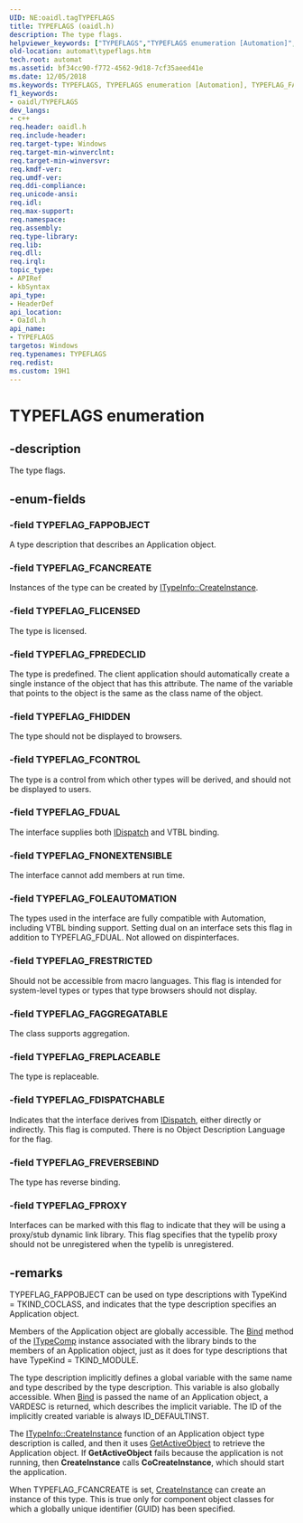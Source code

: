 ```yaml
---
UID: NE:oaidl.tagTYPEFLAGS
title: TYPEFLAGS (oaidl.h)
description: The type flags.helpviewer_keywords: ["TYPEFLAGS","TYPEFLAGS enumeration [Automation]","TYPEFLAG_FAGGREGATABLE","TYPEFLAG_FAPPOBJECT","TYPEFLAG_FCANCREATE","TYPEFLAG_FCONTROL","TYPEFLAG_FDISPATCHABLE","TYPEFLAG_FDUAL","TYPEFLAG_FHIDDEN","TYPEFLAG_FLICENSED","TYPEFLAG_FNONEXTENSIBLE","TYPEFLAG_FOLEAUTOMATION","TYPEFLAG_FPREDECLID","TYPEFLAG_FPROXY","TYPEFLAG_FREPLACEABLE","TYPEFLAG_FRESTRICTED","TYPEFLAG_FREVERSEBIND","_oa96_TYPEFLAGS","automat.typeflags","oaidl/TYPEFLAGS","oaidl/TYPEFLAG_FAGGREGATABLE","oaidl/TYPEFLAG_FAPPOBJECT","oaidl/TYPEFLAG_FCANCREATE","oaidl/TYPEFLAG_FCONTROL","oaidl/TYPEFLAG_FDISPATCHABLE","oaidl/TYPEFLAG_FDUAL","oaidl/TYPEFLAG_FHIDDEN","oaidl/TYPEFLAG_FLICENSED","oaidl/TYPEFLAG_FNONEXTENSIBLE","oaidl/TYPEFLAG_FOLEAUTOMATION","oaidl/TYPEFLAG_FPREDECLID","oaidl/TYPEFLAG_FPROXY","oaidl/TYPEFLAG_FREPLACEABLE","oaidl/TYPEFLAG_FRESTRICTED","oaidl/TYPEFLAG_FREVERSEBIND"]
old-location: automat\typeflags.htm
tech.root: automat
ms.assetid: bf34cc90-f772-4562-9d18-7cf35aeed41e
ms.date: 12/05/2018
ms.keywords: TYPEFLAGS, TYPEFLAGS enumeration [Automation], TYPEFLAG_FAGGREGATABLE, TYPEFLAG_FAPPOBJECT, TYPEFLAG_FCANCREATE, TYPEFLAG_FCONTROL, TYPEFLAG_FDISPATCHABLE, TYPEFLAG_FDUAL, TYPEFLAG_FHIDDEN, TYPEFLAG_FLICENSED, TYPEFLAG_FNONEXTENSIBLE, TYPEFLAG_FOLEAUTOMATION, TYPEFLAG_FPREDECLID, TYPEFLAG_FPROXY, TYPEFLAG_FREPLACEABLE, TYPEFLAG_FRESTRICTED, TYPEFLAG_FREVERSEBIND, _oa96_TYPEFLAGS, automat.typeflags, oaidl/TYPEFLAGS, oaidl/TYPEFLAG_FAGGREGATABLE, oaidl/TYPEFLAG_FAPPOBJECT, oaidl/TYPEFLAG_FCANCREATE, oaidl/TYPEFLAG_FCONTROL, oaidl/TYPEFLAG_FDISPATCHABLE, oaidl/TYPEFLAG_FDUAL, oaidl/TYPEFLAG_FHIDDEN, oaidl/TYPEFLAG_FLICENSED, oaidl/TYPEFLAG_FNONEXTENSIBLE, oaidl/TYPEFLAG_FOLEAUTOMATION, oaidl/TYPEFLAG_FPREDECLID, oaidl/TYPEFLAG_FPROXY, oaidl/TYPEFLAG_FREPLACEABLE, oaidl/TYPEFLAG_FRESTRICTED, oaidl/TYPEFLAG_FREVERSEBIND
f1_keywords:
- oaidl/TYPEFLAGS
dev_langs:
- c++
req.header: oaidl.h
req.include-header: 
req.target-type: Windows
req.target-min-winverclnt: 
req.target-min-winversvr: 
req.kmdf-ver: 
req.umdf-ver: 
req.ddi-compliance: 
req.unicode-ansi: 
req.idl: 
req.max-support: 
req.namespace: 
req.assembly: 
req.type-library: 
req.lib: 
req.dll: 
req.irql: 
topic_type:
- APIRef
- kbSyntax
api_type:
- HeaderDef
api_location:
- OaIdl.h
api_name:
- TYPEFLAGS
targetos: Windows
req.typenames: TYPEFLAGS
req.redist: 
ms.custom: 19H1
---
```


# TYPEFLAGS enumeration


## -description


The type flags.


## -enum-fields




### -field TYPEFLAG_FAPPOBJECT

A type description that describes an Application object.


### -field TYPEFLAG_FCANCREATE

Instances of the type can be created by <a href="https://docs.microsoft.com/previous-versions/windows/desktop/api/oaidl/nf-oaidl-itypeinfo-createinstance">ITypeInfo::CreateInstance</a>.



### -field TYPEFLAG_FLICENSED

The type is licensed.


### -field TYPEFLAG_FPREDECLID

The type is predefined. The client application should automatically create a single instance of the object that has this attribute. The name of the variable that points to the object is the same as the class name of the object.



### -field TYPEFLAG_FHIDDEN

The type should not be displayed to browsers.



### -field TYPEFLAG_FCONTROL

The type is a control from which other types will be derived, and should not be displayed to users.



### -field TYPEFLAG_FDUAL

The interface supplies both <a href="https://docs.microsoft.com/previous-versions/windows/desktop/api/oaidl/nn-oaidl-idispatch">IDispatch</a> and VTBL binding. 



### -field TYPEFLAG_FNONEXTENSIBLE

The interface cannot add members at run time.



### -field TYPEFLAG_FOLEAUTOMATION

The types used in the interface are fully compatible with Automation, including VTBL binding support. Setting dual on an interface sets this flag in addition to TYPEFLAG_FDUAL. Not allowed on dispinterfaces.



### -field TYPEFLAG_FRESTRICTED

Should not be accessible from macro languages. This flag is intended for system-level types or types that type browsers should not display.



### -field TYPEFLAG_FAGGREGATABLE

The class supports aggregation.



### -field TYPEFLAG_FREPLACEABLE

The type is replaceable.


### -field TYPEFLAG_FDISPATCHABLE

Indicates that the interface derives from <a href="https://docs.microsoft.com/previous-versions/windows/desktop/api/oaidl/nn-oaidl-idispatch">IDispatch</a>, either directly or indirectly. This flag is computed. There is no Object Description Language for the flag.



### -field TYPEFLAG_FREVERSEBIND

The type has reverse binding.


### -field TYPEFLAG_FPROXY

Interfaces can be marked with this flag to indicate that they will be using a proxy/stub dynamic link library. This flag specifies that the typelib proxy should not be unregistered when the typelib is unregistered.



## -remarks



TYPEFLAG_FAPPOBJECT can be used on type descriptions with TypeKind = TKIND_COCLASS, and indicates that the type description specifies an Application object.

Members of the Application object are globally accessible. The <a href="https://docs.microsoft.com/windows/desktop/api/oaidl/nf-oaidl-itypecomp-bind">Bind</a> method of the <a href="https://docs.microsoft.com/previous-versions/windows/desktop/api/oaidl/nn-oaidl-itypecomp">ITypeComp</a> instance associated with the library binds to the members of an Application object, just as it does for type descriptions that have TypeKind = TKIND_MODULE.



The type description implicitly defines a global variable with the same name and type described by the type description. This variable is also globally accessible. When <a href="https://docs.microsoft.com/windows/desktop/api/oaidl/nf-oaidl-itypecomp-bind">Bind</a> is passed the name of an Application object, a VARDESC is returned, which describes the implicit variable. The ID of the implicitly created variable is always ID_DEFAULTINST.



The <a href="https://docs.microsoft.com/previous-versions/windows/desktop/api/oaidl/nf-oaidl-itypeinfo-createinstance">ITypeInfo::CreateInstance</a> function of an Application object type description is called, and then it uses <a href="https://docs.microsoft.com/previous-versions/windows/desktop/api/oleauto/nf-oleauto-getactiveobject">GetActiveObject</a> to retrieve the Application object. If <b>GetActiveObject</b> fails because the application is not running, then <b>CreateInstance</b> calls <b>CoCreateInstance</b>, which should start the application.



When TYPEFLAG_FCANCREATE is set, <a href="https://docs.microsoft.com/previous-versions/windows/desktop/api/oaidl/nf-oaidl-itypeinfo-createinstance">CreateInstance</a> can create an instance of this type. This is true only for component object classes for which a globally unique identifier (GUID) has been specified.



